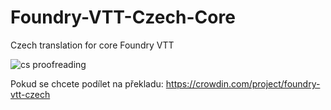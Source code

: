 # Foundry-VTT-Czech-Core
Czech translation for core Foundry VTT

![cs proofreading](https://img.shields.io/badge/dynamic/json?color=green&label=cs&style=flat&query=%24.progress.0.data.approvalProgress&url=https%3A%2F%2Fbadges.awesome-crowdin.com%2Fstats-12358151-538336.json)

Pokud se chcete podílet na překladu: https://crowdin.com/project/foundry-vtt-czech
